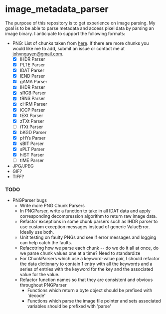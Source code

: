 # image_metadata_parser

The purpose of this repository is to get experience on image parsing. My goal is to be able to parse metadata and access pixel data by parsing an image binary.
I anticipate to support the following formats:
- PNG: List of chunks taken from [here](http://www.libpng.org/pub/png/spec/1.2/PNG-Chunks.html). If there are more chunks you would like me to add, submit an issue or contact me at <johvnguyen@gmail.com>.
	- [x] IHDR Parser
	- [x] PLTE Parser
	- [x] IDAT Parser
	- [x] IEND Parser
	- [x] gAMA Parser
	- [x] IHDR Parser
	- [x] sRGB Parser
	- [x] tRNS Parser
	- [x] cHRM Parser
	- [x] iCCP Parser
	- [x] tEXt Parser
	- [x] zTXt Parser
	- [ ] iTXt Parser
	- [x] bKGD Parser
	- [x] pHYs Parser
	- [x] sBIT Parser
	- [x] sPLT Parser
	- [x] hIST Parser
	- [ ] tIME Parser

- JPG/JPEG
- GIF?
- TIFF?


### TODO
- PNGParser bugs
	- Write more PNG Chunk Parsers
	- In PNGParser, write a function to take in all IDAT data and apply corresponding decompression algorithm to return raw image data.
	- Refactor exceptions in some chunk parsers such as IHDR parser to use custom exception messages instead of generic ValueError. Ideally use both.
	- Unit testing on faulty PNGs and see if error messages and logging can help catch the faults.
	- Refacotring how we parse each chunk -- do we do it all at once, do we parse chunk values one at a time? Need to standardize
	- For ChunkParsers which use a keyword-value pair, I should refactor the data dictionary to contain 1 entry with all the keywords and a series of entries with the keyword for the key and the associated value for the value.
	- Refactor function names so that they are consistent and obvious throughout PNGParser
		- Functions which return a byte object should be prefixed with 'decode'
		- Functions which parse the image file pointer and sets associated variables should be prefixed with 'parse'
